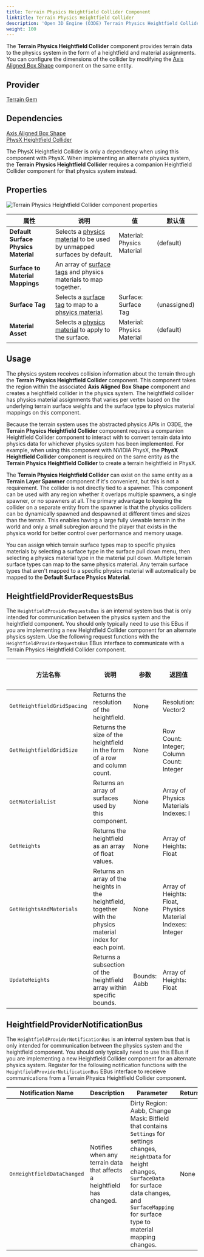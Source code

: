 ```yaml
---
title: Terrain Physics Heightfield Collider Component
linktitle: Terrain Physics Heightfield Collider
description: 'Open 3D Engine (O3DE) Terrain Physics Heightfield Collider component reference.'
weight: 100
---
```


The **Terrain Physics Heightfield Collider** component provides terrain data to the physics system in the form of a heightfield and material assignments.  You can configure the dimensions of the collider by modifying the [Axis Aligned Box Shape](/docs/user-guide/components/reference/shape/axis-aligned-box-shape) component on the same entity.

## Provider

[Terrain Gem](/docs/user-guide/gems/reference/environment/terrain)

## Dependencies

[Axis Aligned Box Shape](/docs/user-guide/components/reference/shape/axis-aligned-box-shape)  
[PhysX Heightfield Collider](/docs/user-guide/components/reference/physx/heightfield-collider)

The PhysX Heightfield Collider is only a dependency when using this component with PhysX. When implementing an alternate physics system, the **Terrain Physics Heightfield Collider** requires a companion Heightfield Collider component for that physics system instead.

## Properties

![Terrain Physics Heightfield Collider component properties](/images/user-guide/components/reference/terrain/terrain-physics-heightfield-collider-component.png)

| 属性 | 说明 | 值 | 默认值 |
|-|-|-|-|
| **Default Surface Physics Material** | Selects a [physics material](/docs/user-guide/interactivity/physics/nvidia-physx/materials) to be used by unmapped surfaces by default. | Material: Physics Material | (default) |
| **Surface to Material Mappings** | An array of [surface tags](/docs/user-guide/gems/reference/environment/surface-data) and physics materials to map together. |  |  |
| **Surface Tag** | Selects a [surface tag](/docs/user-guide/gems/reference/environment/surface-data) to map to a [phsyics material](/docs/user-guide/interactivity/physics/nvidia-physx/materials). | Surface:  Surface Tag | (unassigned) |
| **Material Asset** | Selects a [physics material](/docs/user-guide/interactivity/physics/nvidia-physx/materials) to apply to the surface. | Material: Physics Material | (default) |

## Usage

The physics system receives collision information about the terrain through the **Terrain Physics Heightfield Collider** component. This component takes the region within the associated **Axis Aligned Box Shape** component and creates a heightfield collider in the physics system. The heightfield collider has physics material assignments that varies per vertex based on the underlying terrain surface weights and the surface type to physics material mappings on this component.

Because the terrain system uses the abstracted physics APIs in O3DE, the **Terrain Physics Heightfield Collider** component requires a companion Heightfield Collider component to interact with to convert terrain data into physics data for whichever physics system has been implemented. For example, when using this component with NVIDIA PhysX, the **PhysX Heightfield Collider** component is required on the same entity as the **Terrain Physics Heightfield Collider** to create a terrain heightfield in PhysX.

The **Terrain Physics Heightfield Collider** can exist on the same entity as a **Terrain Layer Spawner** component if it's convenient, but this is not a requirement. The collider is not directly tied to a spawner. This component can be used with any region whether it overlaps multiple spawners, a single spawner, or no spawners at all. The primary advantage to keeping the collider on a separate entity from the spawner is that the physics colliders can be dynamically spawned and despawned at different times and sizes than the terrain. This enables having a large fully viewable terrain in the world and only a small subregion around the player that exists in the physics world for better control over performance and memory usage.

You can assign which terrain surface types map to specific physics materials by selecting a surface type in the surface pull down menu, then selecting a physics material type in the material pull down. Multiple terrain surface types can map to the same physics material. Any terrain surface types that aren't mapped to a specific physics material will automatically be mapped to the **Default Surface Physics Material**.

## HeightfieldProviderRequestsBus

The `HeightfieldProviderRequestsBus` is an internal system bus that is only intended for communication between the physics system and the heightfield component. You should only typically need to use this EBus if you are implementing a new Heightfield Collider component for an alternate physics system. Use the following request functions with the `HeightfieldProviderRequestsBus` EBus interface to communicate with a Terrain Physics Heightfield Collider component.

| 方法名称 | 说明 | 参数 | 返回值 | 脚本化 |
|-|-|-|-|-|
| `GetHeightfieldGridSpacing` | Returns the resolution of the heightfield. | None | Resolution: Vector2 | No |
| `GetHeightfieldGridSize` | Returns the size of the heightfield in the form of a row and column count. | None | Row Count: Integer; Column Count: Integer | No |
| `GetMaterialList` | Returns an array of surfaces used by this component. | None | Array of Physics Materials Indexes: I | No |
| `GetHeights` | Returns the heightfield as an array of float values. | None | Array of Heights: Float | No |
| `GetHeightsAndMaterials` | Returns an array of the heights in the heightfield, together with the physics material index for each point. | None | Array of Heights: Float, Physics Material Indexes: Integer | No |
| `UpdateHeights` | Returns a subsection of the heightfield array within specific bounds. | Bounds: Aabb | Array of Heights: Float | No |

## HeightfieldProviderNotificationBus

The `HeightfieldProviderNotificationBus` is an internal system bus that is only intended for communication between the physics system and the heightfield component. You should only typically need to use this EBus if you are implementing a new Heightfield Collider component for an alternate physics system. Register for the following notification functions with the `HeightfieldProviderNotificationBus` EBus interface to receieve communications from a Terrain Physics Heightfield Collider component.

| Notification Name | Description | Parameter | Return | Scriptable |
|-|-|-|-|-|
| `OnHeightfieldDataChanged` | Notifies when any terrain data that affects a heightfield has changed. | Dirty Region: Aabb, Change Mask: Bitfield that contains `Settings` for settings changes, `HeightData` for height changes, `SurfaceData` for surface data changes, and `SurfaceMapping` for surface type to material mapping changes.  | None | No |

